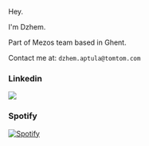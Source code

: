 Hey.

I'm Dzhem.

Part of Mezos team based in Ghent.

Contact me at: `dzhem.aptula@tomtom.com`

### Linkedin
[![](https://img.shields.io/badge/-Dzhem%20Aptula-blue?style=flat-square&logo=Linkedin&logoColor=white&link=https://www.linkedin.com/in/dzhemaptula/)](https://www.linkedin.com/in/dzhemaptula/)


### Spotify
[![Spotify](https://jameshyphen-spotify-now-playing.vercel.app/api/spotify-playing)](https://open.spotify.com/user/1167279602?si=tkoW4okiT5CWDAEUjwpwtQ)
